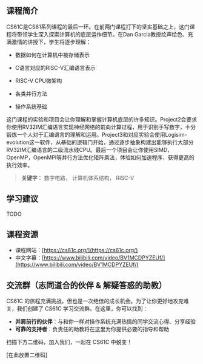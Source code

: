 ## 课程简介

CS61C是CS61系列课程的最后一环。在前两门课程打下的坚实基础之上，这门课程将带领学生深入探索计算机的底层运作细节。在Dan Garcia教授绘声绘色、充满激情的讲授下，学生将逐步理解：

* 数据如何在计算机中被存储表示

* C语言对应的RISC-V汇编语言表示

* RISC-V CPU微架构

* 各类并行方法

* 操作系统基础

这门课程的实验和项目会让你理解和掌握计算机底层的许多知识。Project2会要求你使用RV32IM汇编语言实现神经网络的前向计算过程，用于识别手写数字，十分锻炼一个人对于汇编语言的理解和运用。Project3和对应实验会使用Logisim-evolution这一软件，从基础的逻辑门开始，通过逐步抽象构建出能够执行大部分RV32IM汇编语言的二级流水线CPU。最后一个项目会让你使用SIMD，OpenMP，OpenMPI等并行方法优化矩阵乘法，体验如何加速程序，获得更高的执行效率。

> **关键字**： 数字电路， 计算机体系结构， RISC-V

## 学习建议

TODO

## 课程资源
* 课程网站：[https://cs61c.org/](https://cs61c.org/)
* 中文字幕：[https://www.bilibili.com/video/BV1MCDPYZEUf/](https://www.bilibili.com/video/BV1MCDPYZEUf/)

## 交流群（志同道合的伙伴 & 解疑答惑的助教）

CS61C 的旅程充满挑战，但也是一次绝佳的成长机会。为了让你更好地攻克难关，我们创建了 CS61C 学习交流群。在这里，你可以找到：

* **并肩前行的伙伴**：与和你一样对操作系统充满热情的同学交流心得、分享经验
* **可靠的支持者**：负责任的助教将在这里为你提供必要的指导和帮助

扫描下方二维码，加入我们，一起在 CS61C 中蜕变！

[在此放置二维码]